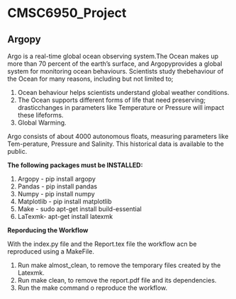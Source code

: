 # CMSC6950_Project

## Argopy

Argo is a real-time global ocean observing system.The Ocean makes up more than 70 percent of the earth’s surface, and Argopyprovides a global system for monitoring ocean behaviours.  Scientists study thebehaviour of the Ocean for many reasons, including but not limited to;
1.  Ocean behaviour helps scientists understand global weather conditions.
2.  The Ocean supports different forms of life that need preserving;  drasticchanges in parameters like Temperature or Pressure will impact these lifeforms.
3.  Global Warming.

Argo consists of about 4000 autonomous floats, measuring parameters like Tem-perature, Pressure and Salinity.  This historical data is available to the public.<br />

**The following packages must be INSTALLED:**


 1. Argopy -           pip install argopy
 2. Pandas -           pip install pandas
 3. Numpy -            pip install numpy
 4. Matplotlib -       pip install matplotlib
 5. Make -             sudo apt-get install build-essential
 6. LaTexmk-           apt-get install latexmk

**Reporducing the Workflow**

 With the index.py file and the Report.tex file the workflow acn be reproduced using a MakeFile.
 1. Run make almost_clean, to remove the temporary files created by the Latexmk.
 2. Run make clean, to remove the report.pdf file and its dependencies.
 3. Run the make command o reproduce the workflow.
